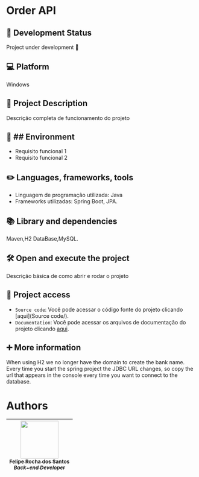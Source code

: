 # Order API

## 🏁 Development Status
 Project under development 🚧

## 💻 Platform
Windows

## 📝 Project Description
Descrição completa de funcionamento do projeto

## 🔨 ## Environment
* Requisito funcional 1
* Requisito funcional 2

## ✏️ Languages, frameworks, tools
* Linguagem de programação utilizada: Java
* Frameworks utilizadas: Spring Boot, JPA.
  
## 📚 Library and dependencies
Maven,H2 DataBase,MySQL.

## 🛠️ Open and execute the project
Descrição básica de como abrir e rodar o projeto


## 📁 Project access
- `Source code`: Você pode acessar o código fonte do projeto clicando [aqui](Source code/).
- `Documentation`: Você pode acessar os arquivos de documentação do projeto clicando [aqui](Documentation/).


## ➕ More information
When using H2 we no longer have the domain to create the bank name.
Every time you start the spring project the JDBC URL changes, so copy the url that appears in the console every time you want to connect to the database.
# Authors

| [<img src="https://gitlab.com/uploads/-/system/user/avatar/13638955/avatar.png?width=400" width=100><br><sub>Felipe Rocha dos Santos</sub><br><sub><i>Back-end Developer</i></sub>](https://github.com/FRSantos-Dev) |
| :---: |
